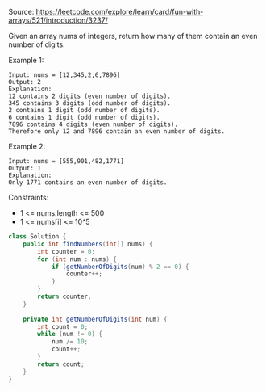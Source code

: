 Source: https://leetcode.com/explore/learn/card/fun-with-arrays/521/introduction/3237/

Given an array nums of integers, return how many of them contain an even number of digits.
 
Example 1:
```
Input: nums = [12,345,2,6,7896]
Output: 2
Explanation: 
12 contains 2 digits (even number of digits). 
345 contains 3 digits (odd number of digits). 
2 contains 1 digit (odd number of digits). 
6 contains 1 digit (odd number of digits). 
7896 contains 4 digits (even number of digits). 
Therefore only 12 and 7896 contain an even number of digits.
```

Example 2:
```
Input: nums = [555,901,482,1771]
Output: 1 
Explanation: 
Only 1771 contains an even number of digits.
```

Constraints:

- 1 <= nums.length <= 500
- 1 <= nums[i] <= 10^5

```Java
class Solution {
    public int findNumbers(int[] nums) {
        int counter = 0;
        for (int num : nums) {
            if (getNumberOfDigits(num) % 2 == 0) {
                counter++;
            }
        }
        return counter;
    }
    
    private int getNumberOfDigits(int num) {
        int count = 0;
        while (num != 0) {
            num /= 10;
            count++;
        }
        return count;
    }
}
```
